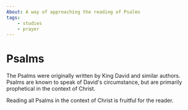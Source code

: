 ```yaml
---
About: A way of approaching the reading of Psalms
tags:
    - studies
    - prayer
---
```


# Psalms

The Psalms were originally written by King David and similar authors. Psalms are known to speak of David's circumstance,
but are primarily prophetical in the context of Christ.

Reading all Psalms in the context of Christ is fruitful for the reader.